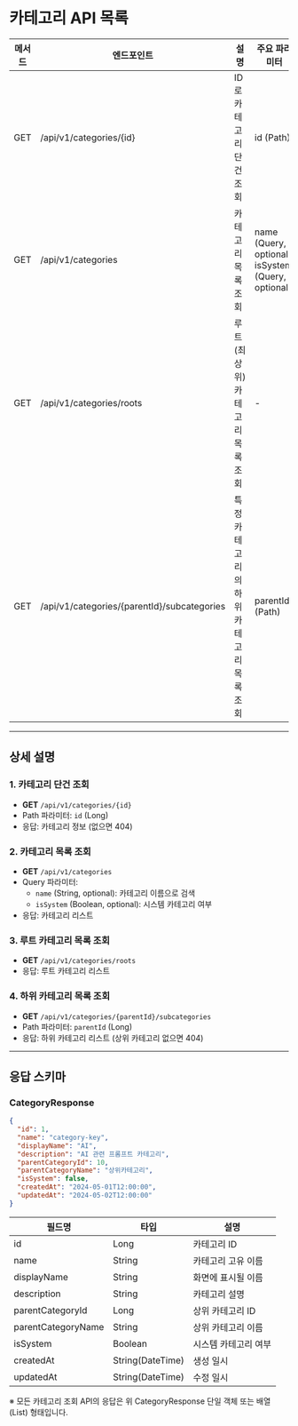 # 카테고리 API 목록

| 메서드 | 엔드포인트                                       | 설명                     | 주요 파라미터                                            |
|-----|---------------------------------------------|------------------------|----------------------------------------------------|
| GET | /api/v1/categories/{id}                     | ID로 카테고리 단건 조회         | id (Path)                                          |
| GET | /api/v1/categories                          | 카테고리 목록 조회             | name (Query, optional), isSystem (Query, optional) |
| GET | /api/v1/categories/roots                    | 루트(최상위) 카테고리 목록 조회     | -                                                  |
| GET | /api/v1/categories/{parentId}/subcategories | 특정 카테고리의 하위 카테고리 목록 조회 | parentId (Path)                                    |

---

## 상세 설명

### 1. 카테고리 단건 조회

- **GET** `/api/v1/categories/{id}`
- Path 파라미터: `id` (Long)
- 응답: 카테고리 정보 (없으면 404)

### 2. 카테고리 목록 조회

- **GET** `/api/v1/categories`
- Query 파라미터:
    - `name` (String, optional): 카테고리 이름으로 검색
    - `isSystem` (Boolean, optional): 시스템 카테고리 여부
- 응답: 카테고리 리스트

### 3. 루트 카테고리 목록 조회

- **GET** `/api/v1/categories/roots`
- 응답: 루트 카테고리 리스트

### 4. 하위 카테고리 목록 조회

- **GET** `/api/v1/categories/{parentId}/subcategories`
- Path 파라미터: `parentId` (Long)
- 응답: 하위 카테고리 리스트 (상위 카테고리 없으면 404)

---

## 응답 스키마

### CategoryResponse

```json
{
  "id": 1,
  "name": "category-key",
  "displayName": "AI",
  "description": "AI 관련 프롬프트 카테고리",
  "parentCategoryId": 10,
  "parentCategoryName": "상위카테고리",
  "isSystem": false,
  "createdAt": "2024-05-01T12:00:00",
  "updatedAt": "2024-05-02T12:00:00"
}
```

| 필드명                | 타입               | 설명          |
|--------------------|------------------|-------------|
| id                 | Long             | 카테고리 ID     |
| name               | String           | 카테고리 고유 이름  |
| displayName        | String           | 화면에 표시될 이름  |
| description        | String           | 카테고리 설명     |
| parentCategoryId   | Long             | 상위 카테고리 ID  |
| parentCategoryName | String           | 상위 카테고리 이름  |
| isSystem           | Boolean          | 시스템 카테고리 여부 |
| createdAt          | String(DateTime) | 생성 일시       |
| updatedAt          | String(DateTime) | 수정 일시       |

※ 모든 카테고리 조회 API의 응답은 위 CategoryResponse 단일 객체 또는 배열(List) 형태입니다.
